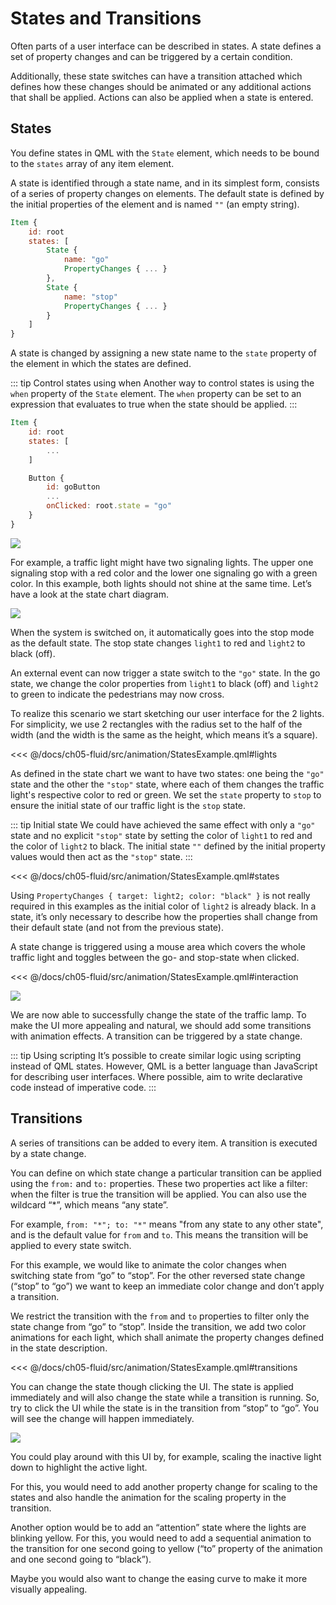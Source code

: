 # States and Transitions

Often parts of a user interface can be described in states. A state defines a set of property changes and can be triggered by a certain condition. 

Additionally, these state switches can have a transition attached which defines how these changes should be animated or any additional actions that shall be applied. Actions can also be applied when a state is entered.

## States

You define states in QML with the `State` element, which needs to be bound to the `states` array of any item element. 

A state is identified through a state name, and in its simplest form, consists of a series of property changes on elements. The default state is defined by the initial properties of the element and is named `""` (an empty string).

```qml
Item {
    id: root
    states: [
        State {
            name: "go"
            PropertyChanges { ... }
        },
        State {
            name: "stop"
            PropertyChanges { ... }
        }
    ]
}
```

A state is changed by assigning a new state name to the `state` property of the element in which the states are defined.

::: tip Control states using when
Another way to control states is using the `when` property of the `State` element. The `when` property can be set to an expression that evaluates to true when the state should be applied.
:::

```qml
Item {
    id: root
    states: [
        ...
    ]

    Button {
        id: goButton
        ...
        onClicked: root.state = "go"
    }
}
```

![](./assets/trafficlight_sketch.png)

For example, a traffic light might have two signaling lights. The upper one signaling stop with a red color and the lower one signaling go with a green color. In this example, both lights should not shine at the same time. Let’s have a look at the state chart diagram.

![](./assets/trafficlight_states.png)

When the system is switched on, it automatically goes into the stop mode as the default state. The stop state changes `light1` to red and `light2` to black (off). 

An external event can now trigger a state switch to the `"go"` state. In the go state, we change the color properties from `light1` to black (off) and `light2` to green to indicate the pedestrians may now cross.

To realize this scenario we start sketching our user interface for the 2 lights. For simplicity, we use 2 rectangles with the radius set to the half of the width (and the width is the same as the height, which means it’s a square).

<<< @/docs/ch05-fluid/src/animation/StatesExample.qml#lights

As defined in the state chart we want to have two states: one being the `"go"` state and the other the `"stop"` state, where each of them changes the traffic light's respective color to red or green. We set the `state` property to `stop` to ensure the initial state of our traffic light is the `stop` state.

::: tip Initial state
We could have achieved the same effect with only a `"go"` state and no explicit `"stop"` state by setting the color of `light1` to red and the color of `light2` to black. The initial state `""` defined by the initial property values would then act as the `"stop"` state.
:::

<<< @/docs/ch05-fluid/src/animation/StatesExample.qml#states

Using `PropertyChanges { target: light2; color: "black" }` is not really required in this examples as the initial color of `light2` is already black. In a state, it’s only necessary to describe how the properties shall change from their default state (and not from the previous state).

A state change is triggered using a mouse area which covers the whole traffic light and toggles between the go- and stop-state when clicked.

<<< @/docs/ch05-fluid/src/animation/StatesExample.qml#interaction

![](./assets/trafficlight_ui.png)

We are now able to successfully change the state of the traffic lamp. To make the UI more appealing and natural, we should add some transitions with animation effects. A transition can be triggered by a state change.

::: tip Using scripting
It’s possible to create similar logic using scripting instead of QML states. However, QML is a better language than JavaScript for describing user interfaces. Where possible, aim to write declarative code instead of imperative code.
:::


## Transitions

A series of transitions can be added to every item. A transition is executed by a state change.

You can define on which state change a particular transition can be applied using the `from:` and `to:` properties. These two properties act like a filter: when the filter is true the transition will be applied. You can also use the wildcard “\*”, which means “any state”. 

For example, `from: "*"; to: "*"` means "from any state to any other state", and is the default value for `from` and `to`. This means the transition will be applied to every state switch.

For this example, we would like to animate the color changes when switching state from “go” to “stop”. For the other reversed state change (“stop” to “go”) we want to keep an immediate color change and don’t apply a transition. 

We restrict the transition with the `from` and `to` properties to filter only the state change from “go” to “stop”. Inside the transition, we add two color animations for each light, which shall animate the property changes defined in the state description.

<<< @/docs/ch05-fluid/src/animation/StatesExample.qml#transitions

You can change the state though clicking the UI. The state is applied immediately and will also change the state while a transition is running. So, try to click the UI while the state is in the transition from “stop” to “go”. You will see the change will happen immediately.

![](./assets/trafficlight_transition.png)

You could play around with this UI by, for example, scaling the inactive light down to highlight the active light. 

For this, you would need to add another property change for scaling to the states and also handle the animation for the scaling property in the transition. 

Another option would be to add an “attention” state where the lights are blinking yellow. For this, you would need to add a sequential animation to the transition for one second going to yellow (“to” property of the animation and one second going to “black”).

Maybe you would also want to change the easing curve to make it more visually appealing.


